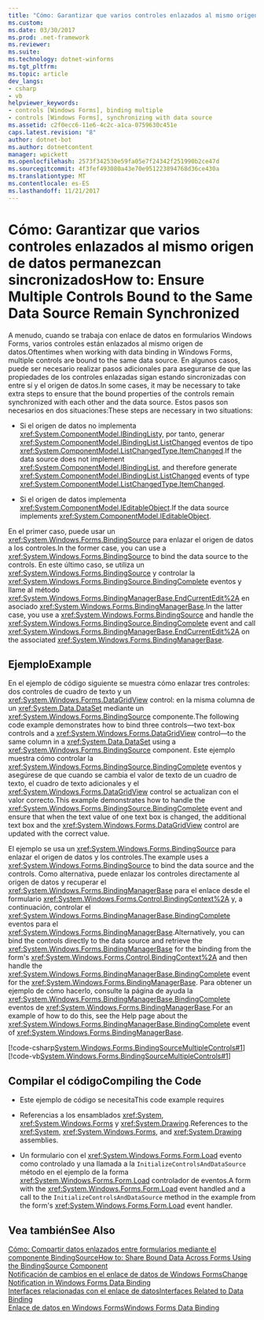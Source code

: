 ```yaml
---
title: "Cómo: Garantizar que varios controles enlazados al mismo origen de datos permanezcan sincronizados"
ms.custom: 
ms.date: 03/30/2017
ms.prod: .net-framework
ms.reviewer: 
ms.suite: 
ms.technology: dotnet-winforms
ms.tgt_pltfrm: 
ms.topic: article
dev_langs:
- csharp
- vb
helpviewer_keywords:
- controls [Windows Forms], binding multiple
- controls [Windows Forms], synchronizing with data source
ms.assetid: c2f0ecc6-11e6-4c2c-a1ca-0759630c451e
caps.latest.revision: "8"
author: dotnet-bot
ms.author: dotnetcontent
manager: wpickett
ms.openlocfilehash: 2573f342530e59fa05e7f24342f251990b2ce47d
ms.sourcegitcommit: 4f3fef493080a43e70e951223894768d36ce430a
ms.translationtype: MT
ms.contentlocale: es-ES
ms.lasthandoff: 11/21/2017
---
```

# <a name="how-to-ensure-multiple-controls-bound-to-the-same-data-source-remain-synchronized"></a><span data-ttu-id="acdf0-102">Cómo: Garantizar que varios controles enlazados al mismo origen de datos permanezcan sincronizados</span><span class="sxs-lookup"><span data-stu-id="acdf0-102">How to: Ensure Multiple Controls Bound to the Same Data Source Remain Synchronized</span></span>
<span data-ttu-id="acdf0-103">A menudo, cuando se trabaja con enlace de datos en formularios Windows Forms, varios controles están enlazados al mismo origen de datos.</span><span class="sxs-lookup"><span data-stu-id="acdf0-103">Oftentimes when working with data binding in Windows Forms, multiple controls are bound to the same data source.</span></span> <span data-ttu-id="acdf0-104">En algunos casos, puede ser necesario realizar pasos adicionales para asegurarse de que las propiedades de los controles enlazadas sigan estando sincronizadas con entre sí y el origen de datos.</span><span class="sxs-lookup"><span data-stu-id="acdf0-104">In some cases, it may be necessary to take extra steps to ensure that the bound properties of the controls remain synchronized with each other and the data source.</span></span> <span data-ttu-id="acdf0-105">Estos pasos son necesarios en dos situaciones:</span><span class="sxs-lookup"><span data-stu-id="acdf0-105">These steps are necessary in two situations:</span></span>  
  
-   <span data-ttu-id="acdf0-106">Si el origen de datos no implementa <xref:System.ComponentModel.IBindingList>y, por tanto, generar <xref:System.ComponentModel.IBindingList.ListChanged> eventos de tipo <xref:System.ComponentModel.ListChangedType.ItemChanged>.</span><span class="sxs-lookup"><span data-stu-id="acdf0-106">If the data source does not implement <xref:System.ComponentModel.IBindingList>, and therefore generate <xref:System.ComponentModel.IBindingList.ListChanged> events of type <xref:System.ComponentModel.ListChangedType.ItemChanged>.</span></span>  
  
-   <span data-ttu-id="acdf0-107">Si el origen de datos implementa <xref:System.ComponentModel.IEditableObject>.</span><span class="sxs-lookup"><span data-stu-id="acdf0-107">If the data source implements <xref:System.ComponentModel.IEditableObject>.</span></span>  
  
 <span data-ttu-id="acdf0-108">En el primer caso, puede usar un <xref:System.Windows.Forms.BindingSource> para enlazar el origen de datos a los controles.</span><span class="sxs-lookup"><span data-stu-id="acdf0-108">In the former case, you can use a <xref:System.Windows.Forms.BindingSource> to bind the data source to the controls.</span></span> <span data-ttu-id="acdf0-109">En este último caso, se utiliza un <xref:System.Windows.Forms.BindingSource> y controlar la <xref:System.Windows.Forms.BindingSource.BindingComplete> eventos y llame al método <xref:System.Windows.Forms.BindingManagerBase.EndCurrentEdit%2A> en asociado <xref:System.Windows.Forms.BindingManagerBase>.</span><span class="sxs-lookup"><span data-stu-id="acdf0-109">In the latter case, you use a <xref:System.Windows.Forms.BindingSource> and handle the <xref:System.Windows.Forms.BindingSource.BindingComplete> event and call <xref:System.Windows.Forms.BindingManagerBase.EndCurrentEdit%2A> on the associated <xref:System.Windows.Forms.BindingManagerBase>.</span></span>  
  
## <a name="example"></a><span data-ttu-id="acdf0-110">Ejemplo</span><span class="sxs-lookup"><span data-stu-id="acdf0-110">Example</span></span>  
 <span data-ttu-id="acdf0-111">En el ejemplo de código siguiente se muestra cómo enlazar tres controles: dos controles de cuadro de texto y un <xref:System.Windows.Forms.DataGridView> control: en la misma columna de un <xref:System.Data.DataSet> mediante un <xref:System.Windows.Forms.BindingSource> componente.</span><span class="sxs-lookup"><span data-stu-id="acdf0-111">The following code example demonstrates how to bind three controls—two text-box controls and a <xref:System.Windows.Forms.DataGridView> control—to the same column in a <xref:System.Data.DataSet> using a <xref:System.Windows.Forms.BindingSource> component.</span></span> <span data-ttu-id="acdf0-112">Este ejemplo muestra cómo controlar la <xref:System.Windows.Forms.BindingSource.BindingComplete> eventos y asegúrese de que cuando se cambia el valor de texto de un cuadro de texto, el cuadro de texto adicionales y el <xref:System.Windows.Forms.DataGridView> control se actualizan con el valor correcto.</span><span class="sxs-lookup"><span data-stu-id="acdf0-112">This example demonstrates how to handle the <xref:System.Windows.Forms.BindingSource.BindingComplete> event and ensure that when the text value of one text box is changed, the additional text box and the <xref:System.Windows.Forms.DataGridView> control are updated with the correct value.</span></span>  
  
 <span data-ttu-id="acdf0-113">El ejemplo se usa un <xref:System.Windows.Forms.BindingSource> para enlazar el origen de datos y los controles.</span><span class="sxs-lookup"><span data-stu-id="acdf0-113">The example uses a <xref:System.Windows.Forms.BindingSource> to bind the data source and the controls.</span></span> <span data-ttu-id="acdf0-114">Como alternativa, puede enlazar los controles directamente al origen de datos y recuperar el <xref:System.Windows.Forms.BindingManagerBase> para el enlace desde el formulario <xref:System.Windows.Forms.Control.BindingContext%2A> y, a continuación, controlar el <xref:System.Windows.Forms.BindingManagerBase.BindingComplete> eventos para el <xref:System.Windows.Forms.BindingManagerBase>.</span><span class="sxs-lookup"><span data-stu-id="acdf0-114">Alternatively, you can bind the controls directly to the data source and retrieve the <xref:System.Windows.Forms.BindingManagerBase> for the binding from the form's <xref:System.Windows.Forms.Control.BindingContext%2A> and then handle the <xref:System.Windows.Forms.BindingManagerBase.BindingComplete> event for the <xref:System.Windows.Forms.BindingManagerBase>.</span></span> <span data-ttu-id="acdf0-115">Para obtener un ejemplo de cómo hacerlo, consulte la página de ayuda la <xref:System.Windows.Forms.BindingManagerBase.BindingComplete> eventos de <xref:System.Windows.Forms.BindingManagerBase>.</span><span class="sxs-lookup"><span data-stu-id="acdf0-115">For an example of how to do this, see the Help page about the <xref:System.Windows.Forms.BindingManagerBase.BindingComplete> event of <xref:System.Windows.Forms.BindingManagerBase>.</span></span>  
  
 [!code-csharp[System.Windows.Forms.BindingSourceMultipleControls#1](../../../samples/snippets/csharp/VS_Snippets_Winforms/System.Windows.Forms.BindingSourceMultipleControls/CS/Form1.cs#1)]
 [!code-vb[System.Windows.Forms.BindingSourceMultipleControls#1](../../../samples/snippets/visualbasic/VS_Snippets_Winforms/System.Windows.Forms.BindingSourceMultipleControls/VB/Form1.vb#1)]  
  
## <a name="compiling-the-code"></a><span data-ttu-id="acdf0-116">Compilar el código</span><span class="sxs-lookup"><span data-stu-id="acdf0-116">Compiling the Code</span></span>  
  
-   <span data-ttu-id="acdf0-117">Este ejemplo de código se necesita</span><span class="sxs-lookup"><span data-stu-id="acdf0-117">This code example requires</span></span>  
  
-   <span data-ttu-id="acdf0-118">Referencias a los ensamblados <xref:System>, <xref:System.Windows.Forms> y <xref:System.Drawing>.</span><span class="sxs-lookup"><span data-stu-id="acdf0-118">References to the <xref:System>, <xref:System.Windows.Forms>, and <xref:System.Drawing> assemblies.</span></span>  
  
-   <span data-ttu-id="acdf0-119">Un formulario con el <xref:System.Windows.Forms.Form.Load> evento como controlado y una llamada a la `InitializeControlsAndDataSource` método en el ejemplo de la forma <xref:System.Windows.Forms.Form.Load> controlador de eventos.</span><span class="sxs-lookup"><span data-stu-id="acdf0-119">A form with the <xref:System.Windows.Forms.Form.Load> event handled and a call to the `InitializeControlsAndDataSource` method in the example from the form's <xref:System.Windows.Forms.Form.Load> event handler.</span></span>  
  
## <a name="see-also"></a><span data-ttu-id="acdf0-120">Vea también</span><span class="sxs-lookup"><span data-stu-id="acdf0-120">See Also</span></span>  
 [<span data-ttu-id="acdf0-121">Cómo: Compartir datos enlazados entre formularios mediante el componente BindingSource</span><span class="sxs-lookup"><span data-stu-id="acdf0-121">How to: Share Bound Data Across Forms Using the BindingSource Component</span></span>](../../../docs/framework/winforms/controls/how-to-share-bound-data-across-forms-using-the-bindingsource-component.md)  
 [<span data-ttu-id="acdf0-122">Notificación de cambios en el enlace de datos de Windows Forms</span><span class="sxs-lookup"><span data-stu-id="acdf0-122">Change Notification in Windows Forms Data Binding</span></span>](../../../docs/framework/winforms/change-notification-in-windows-forms-data-binding.md)  
 [<span data-ttu-id="acdf0-123">Interfaces relacionadas con el enlace de datos</span><span class="sxs-lookup"><span data-stu-id="acdf0-123">Interfaces Related to Data Binding</span></span>](../../../docs/framework/winforms/interfaces-related-to-data-binding.md)  
 [<span data-ttu-id="acdf0-124">Enlace de datos en Windows Forms</span><span class="sxs-lookup"><span data-stu-id="acdf0-124">Windows Forms Data Binding</span></span>](../../../docs/framework/winforms/windows-forms-data-binding.md)
